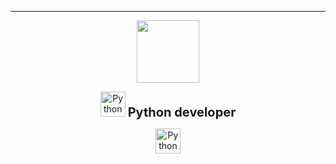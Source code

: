  ---
<div id="header" align="center">
  <img src=https://media2.giphy.com/media/v1.Y2lkPTc5MGI3NjExd3c2NHMzNGhhbThwejZkMDAwN2E2cGYwOGk3eGRpN2s5N2w3dzNociZlcD12MV9pbnRlcm5hbF9naWZfYnlfaWQmY3Q9Zw/3ohhwqrNt7rd9yuj7O/giphy.gif width="100"/>
</div>
<div id="description" align="center">
  <p>
    <img src="https://www.python.org/static/community_logos/python-logo.png" alt="Python logo" width="40"/>
    <b style="font-size:20px;">Python developer</b>
  </p>
 <img src="https://img3.akspic.ru/previews/0/9/2/3/6/163290/163290-logotip_python-piton-ikona-algoritmicheskij_yazyk-logo-x750.jpg" alt="Python logo" width="40"/>
</div>
